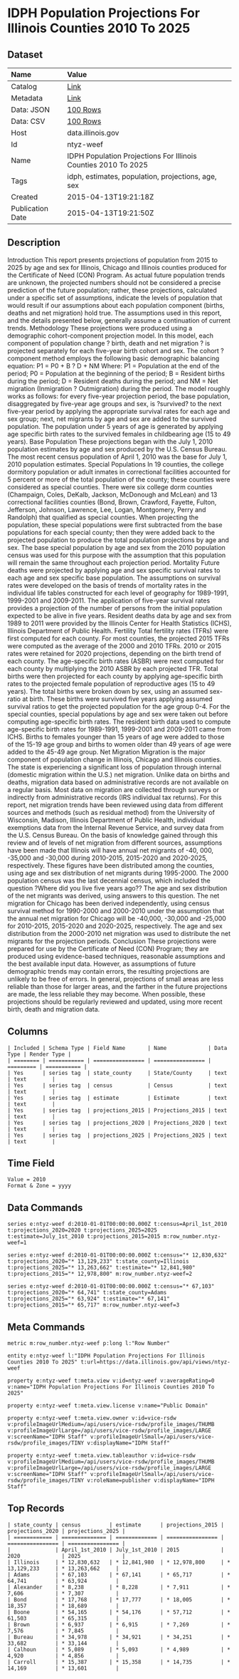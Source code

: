 # IDPH Population Projections For Illinois Counties 2010 To 2025

## Dataset

| Name | Value |
| :--- | :---- |
| Catalog | [Link](https://catalog.data.gov/dataset/idph-population-projections-for-illinois-counties-2010-to-2025) |
| Metadata | [Link](https://data.illinois.gov/api/views/ntyz-weef) |
| Data: JSON | [100 Rows](https://data.illinois.gov/api/views/ntyz-weef/rows.json?max_rows=100) |
| Data: CSV | [100 Rows](https://data.illinois.gov/api/views/ntyz-weef/rows.csv?max_rows=100) |
| Host | data.illinois.gov |
| Id | ntyz-weef |
| Name | IDPH Population Projections For Illinois Counties 2010 To 2025 |
| Tags | idph, estimates, population, projections, age, sex |
| Created | 2015-04-13T19:21:18Z |
| Publication Date | 2015-04-13T19:21:50Z |

## Description

Introduction This report presents projections of population from 2015 to 2025 by age and sex for Illinois, Chicago and Illinois counties produced for the Certificate of Need (CON) Program. As actual future population trends are unknown, the projected numbers should not be considered a precise prediction of the future population; rather, these projections, calculated under a specific set of assumptions, indicate the levels of population that would result if our assumptions about each population component (births, deaths and net migration) hold true. The assumptions used in this report, and the details presented below, generally assume a continuation of current trends. Methodology These projections were produced using a demographic cohort-component projection model. In this model, each component of population change ? birth, death and net migration ? is projected separately for each five-year birth cohort and sex. The cohort ? component method employs the following basic demographic balancing equation: P1 = P0 + B ? D + NM Where: P1 = Population at the end of the period; P0 = Population at the beginning of the period; B = Resident births during the period; D = Resident deaths during the period; and NM = Net migration (Inmigration ? Outmigration) during the period. The model roughly works as follows: for every five-year projection period, the base population, disaggregated by five-year age groups and sex, is ?survived? to the next five-year period by applying the appropriate survival rates for each age and sex group; next, net migrants by age and sex are added to the survived population. The population under 5 years of age is generated by applying age specific birth rates to the survived females in childbearing age (15 to 49 years). Base Population These projections began with the July 1, 2010 population estimates by age and sex produced by the U.S. Census Bureau. The most recent census population of April 1, 2010 was the base for July 1, 2010 population estimates. Special Populations In 19 counties, the college dormitory population or adult inmates in correctional facilities accounted for 5 percent or more of the total population of the county; these counties were considered as special counties. There were six college dorm counties (Champaign, Coles, DeKalb, Jackson, McDonough and McLean) and 13 correctional facilities counties (Bond, Brown, Crawford, Fayette, Fulton, Jefferson, Johnson, Lawrence, Lee, Logan, Montgomery, Perry and Randolph) that qualified as special counties. When projecting the population, these special populations were first subtracted from the base populations for each special county; then they were added back to the projected population to produce the total population projections by age and sex. The base special population by age and sex from the 2010 population census was used for this purpose with the assumption that this population will remain the same throughout each projection period. Mortality Future deaths were projected by applying age and sex specific survival rates to each age and sex specific base population. The assumptions on survival rates were developed on the basis of trends of mortality rates in the individual life tables constructed for each level of geography for 1989-1991, 1999-2001 and 2009-2011. The application of five-year survival rates provides a projection of the number of persons from the initial population expected to be alive in five years. Resident deaths data by age and sex from 1989 to 2011 were provided by the Illinois Center for Health Statistics (ICHS), Illinois Department of Public Health. Fertility Total fertility rates (TFRs) were first computed for each county. For most counties, the projected 2015 TFRs were computed as the average of the 2000 and 2010 TFRs. 2010 or 2015 rates were retained for 2020 projections, depending on the birth trend of each county. The age-specific birth rates (ASBR) were next computed for each county by multiplying the 2010 ASBR by each projected TFR. Total births were then projected for each county by applying age-specific birth rates to the projected female population of reproductive ages (15 to 49 years). The total births were broken down by sex, using an assumed sex-ratio at birth. These births were survived five years applying assumed survival ratios to get the projected population for the age group 0-4. For the special counties, special populations by age and sex were taken out before computing age-specific birth rates. The resident birth data used to compute age-specific birth rates for 1989-1991, 1999-2001 and 2009-2011 came from ICHS. Births to females younger than 15 years of age were added to those of the 15-19 age group and births to women older than 49 years of age were added to the 45-49 age group. Net Migration Migration is the major component of population change in Illinois, Chicago and Illinois counties. The state is experiencing a significant loss of population through internal (domestic migration within the U.S.) net migration. Unlike data on births and deaths, migration data based on administrative records are not available on a regular basis. Most data on migration are collected through surveys or indirectly from administrative records (IRS individual tax returns). For this report, net migration trends have been reviewed using data from different sources and methods (such as residual method) from the University of Wisconsin, Madison, Illinois Department of Public Health, individual exemptions data from the Internal Revenue Service, and survey data from the U.S. Census Bureau. On the basis of knowledge gained through this review and of levels of net migration from different sources, assumptions have been made that Illinois will have annual net migrants of -40, 000, -35,000 and -30,000 during 2010-2015, 2015-2020 and 2020-2025, respectively. These figures have been distributed among the counties, using age and sex distribution of net migrants during 1995-2000. The 2000 population census was the last decennial census, which included the question ?Where did you live five years ago?? The age and sex distribution of the net migrants was derived, using answers to this question. The net migration for Chicago has been derived independently, using census survival method for 1990-2000 and 2000-2010 under the assumption that the annual net migration for Chicago will be -40,000, -30,000 and -25,000 for 2010-2015, 2015-2020 and 2020-2025, respectively. The age and sex distribution from the 2000-2010 net migration was used to distribute the net migrants for the projection periods. Conclusion These projections were prepared for use by the Certificate of Need (CON) Program; they are produced using evidence-based techniques, reasonable assumptions and the best available input data. However, as assumptions of future demographic trends may contain errors, the resulting projections are unlikely to be free of errors. In general, projections of small areas are less reliable than those for larger areas, and the farther in the future projections are made, the less reliable they may become. When possible, these projections should be regularly reviewed and updated, using more recent birth, death and migration data.

## Columns

```ls
| Included | Schema Type | Field Name       | Name             | Data Type | Render Type |
| ======== | =========== | ================ | ================ | ========= | =========== |
| Yes      | series tag  | state_county     | State/County     | text      | text        |
| Yes      | series tag  | census           | Census           | text      | text        |
| Yes      | series tag  | estimate         | Estimate         | text      | text        |
| Yes      | series tag  | projections_2015 | Projections_2015 | text      | text        |
| Yes      | series tag  | projections_2020 | Projections_2020 | text      | text        |
| Yes      | series tag  | projections_2025 | Projections_2025 | text      | text        |
```

## Time Field

```ls
Value = 2010
Format & Zone = yyyy
```

## Data Commands

```ls
series e:ntyz-weef d:2010-01-01T00:00:00.000Z t:census=April_1st_2010 t:projections_2020=2020 t:projections_2025=2025 t:estimate=July_1st_2010 t:projections_2015=2015 m:row_number.ntyz-weef=1

series e:ntyz-weef d:2010-01-01T00:00:00.000Z t:census="* 12,830,632" t:projections_2020="* 13,129,233" t:state_county=Illinois t:projections_2025="* 13,263,662" t:estimate="* 12,841,980" t:projections_2015="* 12,978,800" m:row_number.ntyz-weef=2

series e:ntyz-weef d:2010-01-01T00:00:00.000Z t:census="* 67,103" t:projections_2020="* 64,741" t:state_county=Adams t:projections_2025="* 63,924" t:estimate="* 67,141" t:projections_2015="* 65,717" m:row_number.ntyz-weef=3
```

## Meta Commands

```ls
metric m:row_number.ntyz-weef p:long l:"Row Number"

entity e:ntyz-weef l:"IDPH Population Projections For Illinois Counties 2010 To 2025" t:url=https://data.illinois.gov/api/views/ntyz-weef

property e:ntyz-weef t:meta.view v:id=ntyz-weef v:averageRating=0 v:name="IDPH Population Projections For Illinois Counties 2010 To 2025"

property e:ntyz-weef t:meta.view.license v:name="Public Domain"

property e:ntyz-weef t:meta.view.owner v:id=vice-rsdw v:profileImageUrlMedium=/api/users/vice-rsdw/profile_images/THUMB v:profileImageUrlLarge=/api/users/vice-rsdw/profile_images/LARGE v:screenName="IDPH Staff" v:profileImageUrlSmall=/api/users/vice-rsdw/profile_images/TINY v:displayName="IDPH Staff"

property e:ntyz-weef t:meta.view.tableauthor v:id=vice-rsdw v:profileImageUrlMedium=/api/users/vice-rsdw/profile_images/THUMB v:profileImageUrlLarge=/api/users/vice-rsdw/profile_images/LARGE v:screenName="IDPH Staff" v:profileImageUrlSmall=/api/users/vice-rsdw/profile_images/TINY v:roleName=publisher v:displayName="IDPH Staff"
```

## Top Records

```ls
| state_county | census         | estimate      | projections_2015 | projections_2020 | projections_2025 | 
| ============ | ============== | ============= | ================ | ================ | ================ | 
|              | April_1st_2010 | July_1st_2010 | 2015             | 2020             | 2025             | 
| Illinois     | * 12,830,632   | * 12,841,980  | * 12,978,800     | * 13,129,233     | * 13,263,662     | 
| Adams        | * 67,103       | * 67,141      | * 65,717         | * 64,741         | * 63,924         | 
| Alexander    | * 8,238        | * 8,228       | * 7,911          | * 7,606          | * 7,307          | 
| Bond         | * 17,768       | * 17,777      | * 18,005         | * 18,357         | * 18,689         | 
| Boone        | * 54,165       | * 54,176      | * 57,712         | * 61,503         | * 65,315         | 
| Brown        | * 6,937        | * 6,915       | * 7,269          | * 7,576          | * 7,845          | 
| Bureau       | * 34,978       | * 34,921      | * 34,251         | * 33,682         | * 33,144         | 
| Calhoun      | * 5,089        | * 5,093       | * 4,989          | * 4,920          | * 4,856          | 
| Carroll      | * 15,387       | * 15,358      | * 14,735         | * 14,169         | * 13,601         | 
```